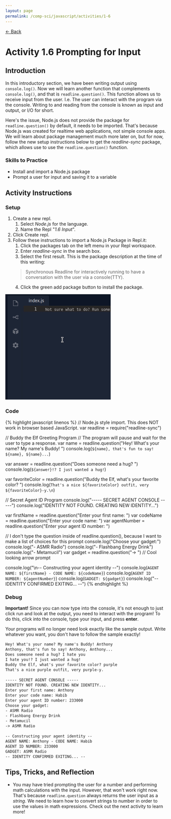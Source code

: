```yaml
---
layout: page
permalink: /comp-sci/javascript/activities/1-6
---
```


[← Back](../)

# Activity 1.6 Prompting for Input

## Introduction

In this introductory section, we have been writing output using `console.log()`. Now we will learn another function that complements `console.log()`, and that is `readline.question()`. This function allows us to receive input from the user. I.e. The user can interact with the program via the console. Writing to and reading from the console is known as input and output, or I/O for short.

Here's the issue, Node.js does not provide the package for `readline.question()` by default, it needs to be imported. That's because Node.js was created for realtime web applications, not simple console apps. We will learn about package management much more later on, but for now, follow the new setup instructions below to get the *readline-sync* package, which allows use to use the `readline.question()` function.


### Skills to Practice

- Install and import a Node.js package
- Prompt a user for input and saving it to a variable

## Activity Instructions

### Setup

1. Create a new repl.
    1. Select *Node.js* for the language.
    2. Name the Repl "*1.6 Input*".
2. Click Create repl.
3. Follow these instructions to import a Node.js Package in Repl.it:
    1. Click the packages tab on the left menu in your Repl workspace.
    2. Enter *readline-sync* in the search box.
    3. Select the first result. This is the package description at the time of this writing:
    > Synchronous Readline for interactively running to have a conversation with the user via a console(TTY).
    4. Click the green add package button to install the package.

![Install readline-sync package](/assets/img/activities/js-install-npm-package-repl.gif)

### Code

{% highlight javascript linenos %}
// Node.js style import. This does NOT work in browser based JavaScript.
var readline = require("readline-sync")


// Buddy the Elf Greeting Program
// The program will pause and wait for the user to type a response.
var name = readline.question("Hey! What's your name? My name's Buddy! ")
console.log(`${name}, that's fun to say! ${name}, ${name}...`)

var answer = readline.question("Does someone need a hug? ")
console.log(`${answer}!? I just wanted a hug!`)

var favoriteColor = readline.question("Buddy the Elf, what's your favorite color? ")
console.log(`That's a nice ${favoriteColor} outfit, very ${favoriteColor}-y.\n`)

// Secret Agent ID Program
console.log("----- SECRET AGENT CONSOLE -----")
console.log("IDENTITY NOT FOUND. CREATING NEW IDENTITY...")

var firstName = readline.question("Enter your first name: ")
var codeName = readline.question("Enter your code name: ")
var agentNumber = readline.question("Enter your agent ID number: ")

// I don't type the question inside of readline.question(), because I want to make a list of choices for this prompt
console.log("Choose your gadget:")
console.log("- ASMR Radio")
console.log("- Flashbang Energy Drink")
console.log("- Metamucil")
var gadget = readline.question("-> ") // Cool looking arrow prompt

console.log("\n-- Constructing your agent identity --")
console.log(`AGENT NAME: ${firstName} - CODE NAME: ${codeName}`)
console.log(`AGENT ID NUMBER: ${agentNumber}`)
console.log(`GADGET: ${gadget}`)
console.log("-- IDENTITY CONFIRMED EXITING... --")
{% endhighlight %}

### Debug

**Important!** Since you can now type into the console, it's not enough to just click run and look at the output, you need to interact with the program! To do this, click into the console, type your input, and press **enter**. 

Your programs will no longer need look exactly like the sample output. Write whatever you want, you don't have to follow the sample exactly!

```
Hey! What's your name? My name's Buddy! Anthony
Anthony, that's fun to say! Anthony, Anthony...
Does someone need a hug? I hate you
I hate you!? I just wanted a hug!
Buddy the Elf, what's your favorite color? purple
That's a nice purple outfit, very purple-y.

----- SECRET AGENT CONSOLE -----
IDENTITY NOT FOUND. CREATING NEW IDENTITY...
Enter your first name: Anthony
Enter your code name: Habib
Enter your agent ID number: 233000
Choose your gadget:
- ASMR Radio
- Flashbang Energy Drink
- Metamucil
-> ASMR Radio

-- Constructing your agent identity --
AGENT NAME: Anthony - CODE NAME: Habib
AGENT ID NUMBER: 233000
GADGET: ASMR Radio
-- IDENTITY CONFIRMED EXITING... --
```

## Tips, Tricks, and Reflection

- You may have tried prompting the user for a number and performing math calculations with the input. However, that won't work right now. That's because `readline.question` always returns the user input as a *string*. We need to learn how to convert strings to number in order to use the values in math expressions. Check out the next activity to learn more!